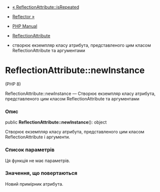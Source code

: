 - [«
ReflectionAttribute::isRepeated](reflectionattribute.isrepeated.md)
- [Reflector »](class.reflector.md)

- [PHP Manual](index.md)
- [ReflectionAttribute](class.reflectionattribute.md)
- створює екземпляр класу атрибута, представленого цим класом
ReflectionAttribute та аргументами

# ReflectionAttribute::newInstance

(PHP 8)

ReflectionAttribute::newInstance — Створює екземпляр класу атрибута,
представленого цим класом ReflectionAttribute та аргументами

### Опис

public **ReflectionAttribute::newInstance**(): object

Створює екземпляр класу атрибута, представленого цим класом
ReflectionAttribute і аргументи.

### Список параметрів

Ця функція не має параметрів.

### Значення, що повертаються

Новий примірник атрибута.
